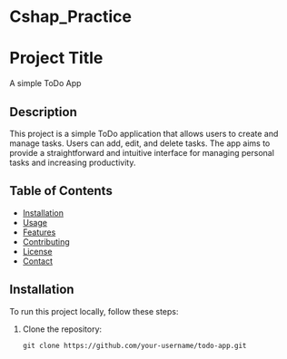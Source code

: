 # Cshap_Practice

# Project Title

A simple ToDo App

## Description

This project is a simple ToDo application that allows users to create and manage tasks. 
Users can add, edit, and delete tasks. The app aims to provide a straightforward and intuitive 
interface for managing personal tasks and increasing productivity.

## Table of Contents

- [Installation](#installation)
- [Usage](#usage)
- [Features](#features)
- [Contributing](#contributing)
- [License](#license)
- [Contact](#contact)

## Installation

To run this project locally, follow these steps:

1. Clone the repository:
   ```shell
   git clone https://github.com/your-username/todo-app.git
